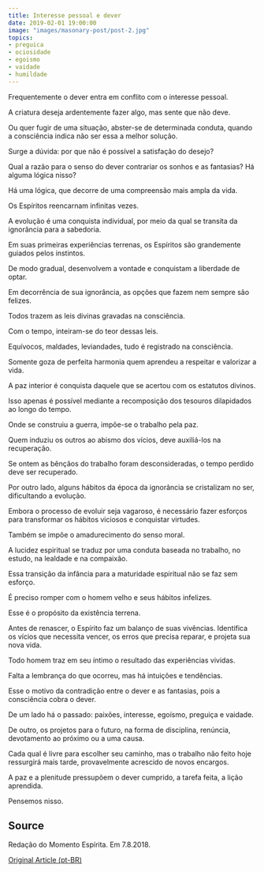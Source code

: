 ```yaml
---
title: Interesse pessoal e dever
date: 2019-02-01 19:00:00
image: "images/masonary-post/post-2.jpg"
topics: 
- preguica
- ociosidade
- egoismo
- vaidade
- humildade
---
```



Frequentemente o dever entra em conflito com o interesse pessoal.

A criatura deseja ardentemente fazer algo, mas sente que não deve.

Ou quer fugir de uma situação, abster-se de determinada conduta, quando a
consciência indica não ser essa a melhor solução.

Surge a dúvida: por que não é possível a satisfação do desejo?

Qual a razão para o senso do dever contrariar os sonhos e as fantasias? Há
alguma lógica nisso?

Há uma lógica, que decorre de uma compreensão mais ampla da vida.

Os Espíritos reencarnam infinitas vezes.

A evolução é uma conquista individual, por meio da qual se transita da
ignorância para a sabedoria.

Em suas primeiras experiências terrenas, os Espíritos são grandemente guiados
pelos instintos.

De modo gradual, desenvolvem a vontade e conquistam a liberdade de optar.

Em decorrência de sua ignorância, as opções que fazem nem sempre são felizes.

Todos trazem as leis divinas gravadas na consciência.

Com o tempo, inteiram-se do teor dessas leis.

Equívocos, maldades, leviandades, tudo é registrado na consciência.

Somente goza de perfeita harmonia quem aprendeu a respeitar e valorizar a vida.

A paz interior é conquista daquele que se acertou com os estatutos divinos.

Isso apenas é possível mediante a recomposição dos tesouros dilapidados ao
longo do tempo.

Onde se construiu a guerra, impõe-se o trabalho pela paz.

Quem induziu os outros ao abismo dos vícios, deve auxiliá-los na recuperação.

Se ontem as bênçãos do trabalho foram desconsideradas, o tempo perdido deve ser
recuperado.

Por outro lado, alguns hábitos da época da ignorância se cristalizam no ser,
dificultando a evolução.

Embora o processo de evoluir seja vagaroso, é necessário fazer esforços para
transformar os hábitos viciosos e conquistar virtudes.

Também se impõe o amadurecimento do senso moral.

A lucidez espiritual se traduz por uma conduta baseada no trabalho, no estudo,
na lealdade e na compaixão.

Essa transição da infância para a maturidade espiritual não se faz sem esforço.

É preciso romper com o homem velho e seus hábitos infelizes.

Esse é o propósito da existência terrena.

Antes de renascer, o Espírito faz um balanço de suas vivências. Identifica os
vícios que necessita vencer, os erros que precisa reparar, e projeta sua nova
vida.

Todo homem traz em seu íntimo o resultado das experiências vividas.

Falta a lembrança do que ocorreu, mas há intuições e tendências.

Esse o motivo da contradição entre o dever e as fantasias, pois a consciência
cobra o dever.

De um lado há o passado: paixões, interesse, egoísmo, preguiça e vaidade.

De outro, os projetos para o futuro, na forma de disciplina, renúncia,
devotamento ao próximo ou a uma causa.

Cada qual é livre para escolher seu caminho, mas o trabalho não feito hoje
ressurgirá mais tarde, provavelmente acrescido de novos encargos.

A paz e a plenitude pressupõem o dever cumprido, a tarefa feita, a lição
aprendida.

Pensemos nisso.

## Source
Redação do Momento Espírita.
Em 7.8.2018.

[Original Article (pt-BR)](http://momento.com.br/pt/ler_texto.php?id=5471)
